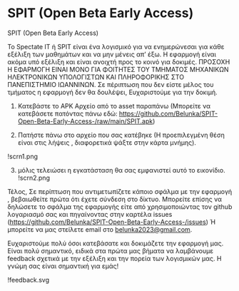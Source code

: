 # SPIT (Open Beta Early Access)


SPIT (Open Beta Early Access)


Το Spectate IT ή SPIT είναι ένα λογισμικό για να ενημερώνεσαι για κάθε εξέλιξη των μαθημάτων και να μην μένεις απ’ έξω.  Η εφαρμογή είναι ακόμα υπό εξέλιξη και είναι ανοιχτή προς το κοινό για δοκιμές. ΠΡΟΣΟΧΗ Η ΕΦΑΡΜΟΓΗ ΕΙΝΑΙ ΜΟΝΟ ΓΙΑ ΦΟΙΤΗΤΕΣ ΤΟΥ ΤΜΗΜΑΤΟΣ ΜΗΧΑΝΙΚΩΝ ΗΛΕΚΤΡΟΝΙΚΩΝ ΥΠΟΛΟΓΙΣΤΩΝ ΚΑΙ ΠΛΗΡΟΦΟΡΙΚΗΣ ΣΤΟ ΠΑΝΕΠΙΣΤΗΜΙΟ ΙΩΑΝΝΙΝΩΝ. Σε πέριπτωση που δεν είστε μέλος του τμήματος η εφαρμογή δεν θα δουλέψει, Ευχαριστούμε για την δοκιμή. 


1) Κατεβάστε το APK Αρχείο από το asset παραπάνω (Μπορείτε να κατεβάσετε πατόντας πάνω εδώ: 
https://github.com/Belunka/SPIT-Open-Beta-Early-Access-/raw/main/SPIT.apk)

2) Πατήστε πάνω στο αρχείο που σας κατέβηκε (Η προεπιλεγμένη θέση είναι στις 
λήψεις , διαφορετικά ψάξτε στην κάρτα μνήμης).

!scrn1.png


3) μόλις τελειώσει η εγκατάσταση θα σας εμφανιστεί αυτό το εικονίδιο.
!scrn2.png

Τέλος, Σε περίπτωση που αντιμετωπίζετε κάποιο σφάλμα με την εφαρμογή , βεβαιωθείτε πρώτα ότι έχετε σύνδεση στο δίκτυο. Μπορείτε επίσης να δηλώσετε το σφάλμα της εφαρμογής είτε από χρησιμοποιώντας τον github λογαριασμό σας και πηγαίνοντας στην καρτέλα issues (https://github.com/Belunka/SPIT-Open-Beta-Early-Access-/issues) Ή μπορείτε να μας στείλετε email στο belunka2023@gmail.com. 


Ευχαριστούμε πολύ όσοι κατεβάσατε και δοκιμάζετε την εφαρμογή μας. Είναι πολύ σημαντικό, ειδικά στα πρώτα μας βήματα να λαμβάνουμε feedback σχετικά με την εξέλιξη και την πορεία των λογισμικών μας. Η γνώμη σας είναι σημαντική για εμάς!

!feedback.svg
